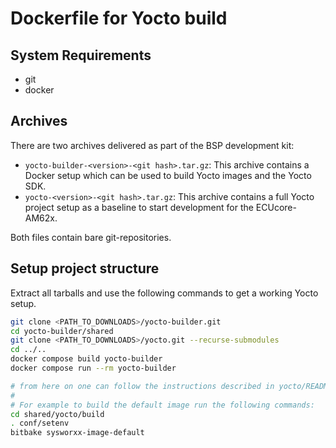 # Dockerfile for Yocto build

## System Requirements

* git
* docker

## Archives

There are two archives delivered as part of the BSP development kit:

* `yocto-builder-<version>-<git hash>.tar.gz`:
  This archive contains a Docker setup which can be used to build Yocto images
  and the Yocto SDK.
* `yocto-<version>-<git hash>.tar.gz`:
  This archive contains a full Yocto project setup as a baseline to start
  development for the ECUcore-AM62x.

Both files contain bare git-repositories.

## Setup project structure

Extract all tarballs and use the following commands to get a working Yocto
setup.

```sh
git clone <PATH_TO_DOWNLOADS>/yocto-builder.git
cd yocto-builder/shared
git clone <PATH_TO_DOWNLOADS>/yocto.git --recurse-submodules
cd ../..
docker compose build yocto-builder
docker compose run --rm yocto-builder

# from here on one can follow the instructions described in yocto/README.md
#
# For example to build the default image run the following commands:
cd shared/yocto/build
. conf/setenv
bitbake sysworxx-image-default
```
